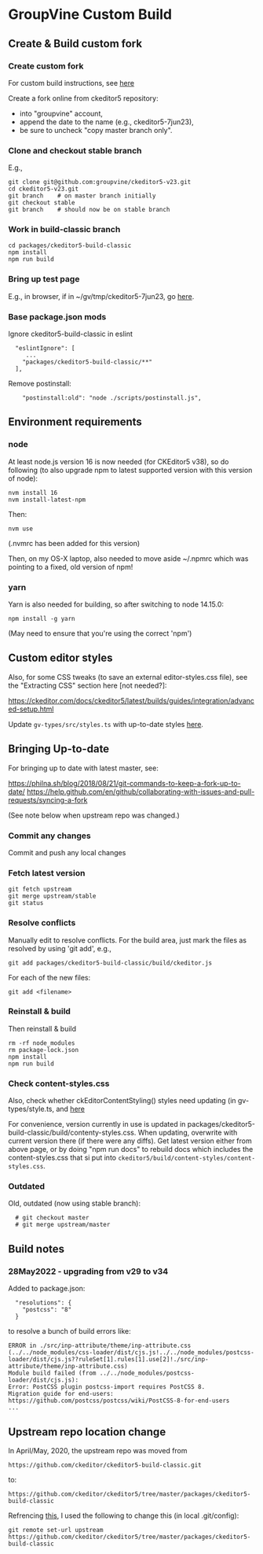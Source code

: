 # GroupVine Custom Build

## Create & Build custom fork

### Create custom fork

For custom build instructions, see [here](https://ckeditor.com/docs/ckeditor5/latest/installation/getting-started/quick-start-other.html#customizing-a-predefined-build)

Create a fork online from ckeditor5 repository:
- into "groupvine" account,
- append the date to the name (e.g., ckeditor5-7jun23),
- be sure to uncheck "copy master branch only".

### Clone and checkout stable branch

E.g.,

```
git clone git@github.com:groupvine/ckeditor5-v23.git
cd ckeditor5-v23.git
git branch    # on master branch initially
git checkout stable
git branch    # should now be on stable branch
```

### Work in build-classic branch

```
cd packages/ckeditor5-build-classic
npm install
npm run build
```

### Bring up test page

E.g., in browser, if in ~/gv/tmp/ckeditor5-7jun23, go
[here](file:///Users/dave/gv/tmp/ckeditor5-7jun23/packages/ckeditor5-build-classic/sample/index.html).


### Base package.json mods

Ignore ckeditor5-build-classic in eslint

```
  "eslintIgnore": [
     ...
    "packages/ckeditor5-build-classic/**"
  ],
```

Remove postinstall:

```
    "postinstall:old": "node ./scripts/postinstall.js",
```


## Environment requirements

### node

At least node.js version 16 is now needed (for CKEditor5 v38), so do
following (to also upgrade npm to latest supported version with this
version of node):

```
nvm install 16
nvm install-latest-npm
```

Then:

```
nvm use
```

(.nvmrc has been added for this version)

Then, on my OS-X laptop, also needed to move aside ~/.npmrc which was
pointing to a fixed, old version of npm!

### yarn

Yarn is also needed for building, so after switching to node 14.15.0:

```
npm install -g yarn
```

(May need to ensure that you're using the correct 'npm')


## Custom editor styles

Also, for some CSS tweaks (to save an external editor-styles.css
file), see the "Extracting CSS" section here [not needed?]:

https://ckeditor.com/docs/ckeditor5/latest/builds/guides/integration/advanced-setup.html

Update ```gv-types/src/styles.ts``` with up-to-date styles
[here](https://ckeditor.com/docs/ckeditor5/latest/builds/guides/integration/content-styles.html).


## Bringing Up-to-date

For bringing up to date with latest master, see:

https://philna.sh/blog/2018/08/21/git-commands-to-keep-a-fork-up-to-date/
https://help.github.com/en/github/collaborating-with-issues-and-pull-requests/syncing-a-fork

(See note below when upstream repo was changed.)

### Commit any changes

Commit and push any local changes

### Fetch latest version

```
git fetch upstream
git merge upstream/stable
git status
```
### Resolve conflicts

Manually edit to resolve conflicts.  For the build area, just mark the files as resolved by using 'git add', e.g.,

```
git add packages/ckeditor5-build-classic/build/ckeditor.js
```

For each of the new files:

```
git add <filename>
```

### Reinstall & build

Then reinstall & build

```
rm -rf node_modules
rm package-lock.json
npm install
npm run build
```

### Check content-styles.css

Also, check whether ckEditorContentStyling() styles need updating (in
gv-types/style.ts, and
[here](https://ckeditor.com/docs/ckeditor5/latest/builds/guides/integration/content-styles.html)

For convenience, version currently in use is updated in
packages/ckeditor5-build-classic/build/contenty-styles.css.  When
updating, overwrite with current version there (if there were any
diffs).  Get latest version either from above page, or by doing "npm
run docs" to rebuild docs which includes the content-styles.css that
si put into ```ckeditor5/build/content-styles/content-styles.css```.

### Outdated

Old, outdated (now using stable branch):
```
  # git checkout master
  # git merge upstream/master
```


## Build notes

### 28May2022 - upgrading from v29 to v34

Added to package.json:

```
  "resolutions": {
    "postcss": "8"
  }
```

to resolve a bunch of build errors like:

```
ERROR in ./src/inp-attribute/theme/inp-attribute.css (../../node_modules/css-loader/dist/cjs.js!../../node_modules/postcss-loader/dist/cjs.js??ruleSet[1].rules[1].use[2]!./src/inp-attribute/theme/inp-attribute.css)
Module build failed (from ../../node_modules/postcss-loader/dist/cjs.js):
Error: PostCSS plugin postcss-import requires PostCSS 8.
Migration guide for end-users:
https://github.com/postcss/postcss/wiki/PostCSS-8-for-end-users
...
```



## Upstream repo location change

In April/May, 2020, the upstream repo was moved from

```
https://github.com/ckeditor/ckeditor5-build-classic.git
```

to:


```
https://github.com/ckeditor/ckeditor5/tree/master/packages/ckeditor5-build-classic
```

Refrencing
[this](https://help.github.com/en/github/using-git/changing-a-remotes-url),
I used the following to change this (in local .git/config):

```
git remote set-url upstream https://github.com/ckeditor/ckeditor5/tree/master/packages/ckeditor5-build-classic
```

